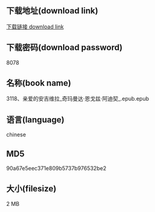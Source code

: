 ## 下载地址(download link)
[下载链接 download link](https://voluble-croquembouche-d321dc.netlify.app/?s=3118%E3%80%81%E4%BA%B2%E7%88%B1%E7%9A%84%E5%AE%89%E5%90%89%E7%BB%B4%E6%8B%89_%E5%A5%87%E7%8E%9B%E6%9B%BC%E8%BE%BE%C2%B7%E6%81%A9%E6%88%88%E5%85%B9%C2%B7%E9%98%BF%E8%BF%AA%E5%A5%91_.epub)

## 下载密码(download password)
8078

## 名称(book name)
3118、亲爱的安吉维拉_奇玛曼达·恩戈兹·阿迪契_.epub.epub

## 语言(language)
chinese

## MD5
90a67e5eec371e809b5737b976532be2

## 大小(filesize)
2 MB
